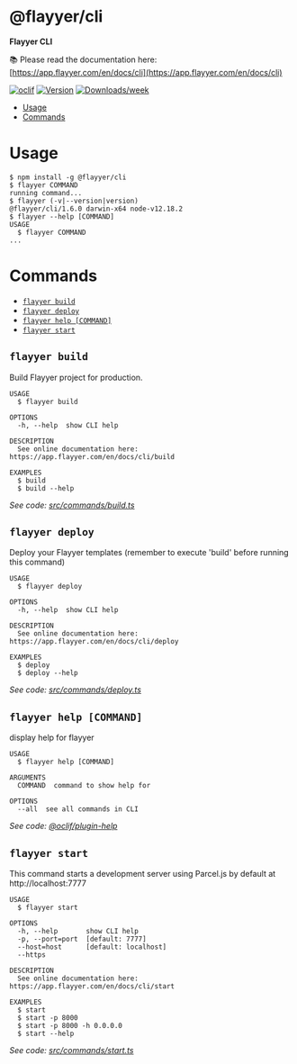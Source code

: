 @flayyer/cli
===========

**Flayyer CLI**

📚 Please read the documentation here: [https://app.flayyer.com/en/docs/cli](https://app.flayyer.com/en/docs/cli)

[![oclif](https://img.shields.io/badge/cli-oclif-brightgreen.svg)](https://oclif.io)
[![Version](https://img.shields.io/npm/v/@flayyer/cli.svg)](https://npmjs.org/package/@flayyer/cli)
[![Downloads/week](https://img.shields.io/npm/dw/@flayyer/cli.svg)](https://npmjs.org/package/@flayyer/cli)

<!-- toc -->
* [Usage](#usage)
* [Commands](#commands)
<!-- tocstop -->
# Usage
<!-- usage -->
```sh-session
$ npm install -g @flayyer/cli
$ flayyer COMMAND
running command...
$ flayyer (-v|--version|version)
@flayyer/cli/1.6.0 darwin-x64 node-v12.18.2
$ flayyer --help [COMMAND]
USAGE
  $ flayyer COMMAND
...
```
<!-- usagestop -->
# Commands
<!-- commands -->
* [`flayyer build`](#flayyer-build)
* [`flayyer deploy`](#flayyer-deploy)
* [`flayyer help [COMMAND]`](#flayyer-help-command)
* [`flayyer start`](#flayyer-start)

## `flayyer build`

Build Flayyer project for production.

```
USAGE
  $ flayyer build

OPTIONS
  -h, --help  show CLI help

DESCRIPTION
  See online documentation here: https://app.flayyer.com/en/docs/cli/build

EXAMPLES
  $ build
  $ build --help
```

_See code: [src/commands/build.ts](https://github.com/flayyer/flayyer-cli/blob/v1.6.0/src/commands/build.ts)_

## `flayyer deploy`

Deploy your Flayyer templates (remember to execute 'build' before running this command)

```
USAGE
  $ flayyer deploy

OPTIONS
  -h, --help  show CLI help

DESCRIPTION
  See online documentation here: https://app.flayyer.com/en/docs/cli/deploy

EXAMPLES
  $ deploy
  $ deploy --help
```

_See code: [src/commands/deploy.ts](https://github.com/flayyer/flayyer-cli/blob/v1.6.0/src/commands/deploy.ts)_

## `flayyer help [COMMAND]`

display help for flayyer

```
USAGE
  $ flayyer help [COMMAND]

ARGUMENTS
  COMMAND  command to show help for

OPTIONS
  --all  see all commands in CLI
```

_See code: [@oclif/plugin-help](https://github.com/oclif/plugin-help/blob/v3.2.0/src/commands/help.ts)_

## `flayyer start`

This command starts a development server using Parcel.js by default at http://localhost:7777

```
USAGE
  $ flayyer start

OPTIONS
  -h, --help       show CLI help
  -p, --port=port  [default: 7777]
  --host=host      [default: localhost]
  --https

DESCRIPTION
  See online documentation here: https://app.flayyer.com/en/docs/cli/start

EXAMPLES
  $ start
  $ start -p 8000
  $ start -p 8000 -h 0.0.0.0
  $ start --help
```

_See code: [src/commands/start.ts](https://github.com/flayyer/flayyer-cli/blob/v1.6.0/src/commands/start.ts)_
<!-- commandsstop -->
